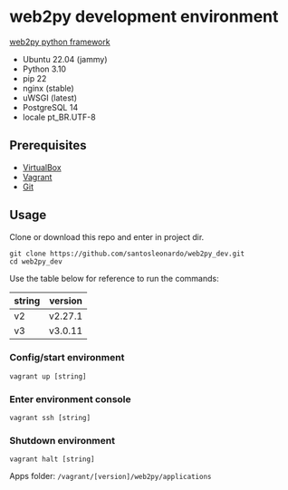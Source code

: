# web2py development environment

[web2py python framework](https://www.web2py.com/)

- Ubuntu 22.04 (jammy)
- Python 3.10
- pip 22
- nginx (stable)
- uWSGI (latest)
- PostgreSQL 14
- locale pt_BR.UTF-8

## Prerequisites

- [VirtualBox](https://www.virtualbox.org/wiki/Downloads)
- [Vagrant](https://developer.hashicorp.com/vagrant/install)
- [Git](https://git-scm.com/downloads)

## Usage

Clone or download this repo and enter in project dir.

```SHELL
git clone https://github.com/santosleonardo/web2py_dev.git
cd web2py_dev
```

Use the table below for reference to run the commands:

| string | version |
|--------|---------|
| v2     | v2.27.1 |
| v3     | v3.0.11 |

### Config/start environment

```SHELL
vagrant up [string]
```

### Enter environment console

```SHELL
vagrant ssh [string]
```

### Shutdown environment

```SHELL
vagrant halt [string]
```

Apps folder: `/vagrant/[version]/web2py/applications`
